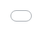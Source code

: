 ```yaml
---
categories: blog
layout: blog
title: CodeAcross Hrvatska 2014 - Više od transparentnosti
subtitle: "Pogledaj kako je to izgledalo 2014. godine!"
identifier: "codeacross-2014-snimka"
lang: hr
author: Miroslav
author-link: "https://codeforcroatia.org/people/schlos"
background: "rgb(119, 40, 23)"
color: "#fff"
published: true
---
```


&nbsp;

&nbsp;

&nbsp;

&nbsp;

<iframe src="//player.vimeo.com/video/90989402" style="position: absolute;top: 0;left: 0;width: 100%;height: 100%" width="500" height="281" frameborder="0" webkitallowfullscreen mozallowfullscreen allowfullscreen></iframe>

&nbsp;

&nbsp;

&nbsp;

&nbsp;
